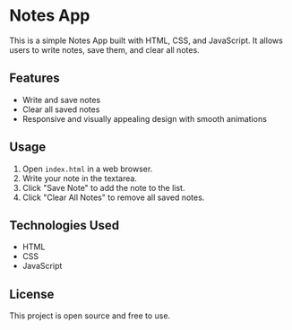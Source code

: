 # Notes App

This is a simple Notes App built with HTML, CSS, and JavaScript. It allows users to write notes, save them, and clear all notes.

## Features

- Write and save notes
- Clear all saved notes
- Responsive and visually appealing design with smooth animations

## Usage

1. Open `index.html` in a web browser.
2. Write your note in the textarea.
3. Click "Save Note" to add the note to the list.
4. Click "Clear All Notes" to remove all saved notes.

## Technologies Used

- HTML
- CSS
- JavaScript

## License

This project is open source and free to use.
